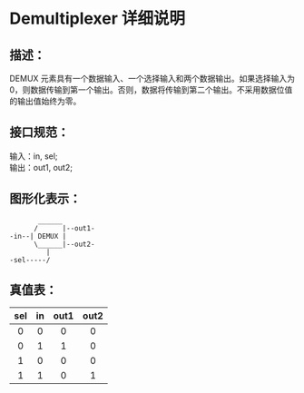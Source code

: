 # Demultiplexer 详细说明

## 描述：

DEMUX 元素具有一个数据输入、一个选择输入和两个数据输出。如果选择输入为 0，则数据传输到第一个输出。否则，数据将传输到第二个输出。不采用数据位值的输出值始终为零。

## 接口规范：

输入：in, sel;  
输出：out1, out2;

## 图形化表示：

```
       ______
      /      |--out1-
-in--| DEMUX |
      \______|--out2-
         |
-sel-----/

```

## 真值表：

| sel | in  | out1 | out2 |
| :-: | :-: | :--: | :--: |
|  0  |  0  |  0   |  0   |
|  0  |  1  |  1   |  0   |
|  1  |  0  |  0   |  0   |
|  1  |  1  |  0   |  1   |
